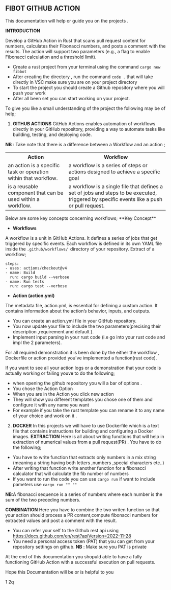 ## FIBOT GITHUB ACTION
This documentation will help or guide you on the projects .


**INTRODUCTION**

Develop a GitHub Action in Rust that scans pull request content for numbers, calculates their Fibonacci numbers, and posts a comment with the results. The action will support two parameters (e.g., a flag to enable Fibonacci calculation and a threshold limit).

- Create a rust project from your terminal using the command ``cargo new fibbot``
- After creating the directory , run the command ``code .`` that will take directly in VSC make sure you are on your project directory
- To start the project you should create a Github repository where you will push your work
- After all been set you can start working on your project.

To give you like a small understanding of the project the following may be of help;

1. **GITHUB ACTIONS**
GitHub Actions enables automation of workflows directly in your GitHub repository, providing a way to automate tasks like building, testing, and deploying code.

**NB** : Take note that there is a difference between a Workflow and an action ;

<table>
<tr><th>Action</th><th>Workflow</th></tr>
<tr><td>an action is a specific task or operation within that workflow.</td><td>a workflow is a series of steps or actions designed to achieve a specific goal</td></tr>
<tr><td> is a reusable component that can be used within a workflow.</td><td>a workflow is a single file that defines a set of jobs and steps to be executed, triggered by specific events like a push or pull request. </td></tr>
<table>
Below are some key concepts concerning workflows;
**Key Concept**

- **Workflows**

A workflow is a unit in GitHub Actions. It defines a series of jobs that get triggered by specific events. Each workflow is defined in its own YAML file inside the ``.github/workflows/ ``directory of your repository.
Extract of a workflow;
  

    steps:
    - uses: actions/checkout@v4
    - name: Build
      run: cargo build --verbose
    - name: Run tests
      run: cargo test --verbose

 - **Action (action.yml)**

The metadata file, action.yml, is essential for defining a custom action. It contains information about the action’s behavior, inputs, and outputs.

- You can create an action.yml file in your GitHub repository.
- You now update your file to include the two parameters(precising their description ,requirement and default ).
- Implement input parsing in your rust code (i.e go into your rust code and impl the 2 parameters).
       
For all required demonstration it is been done by the either the workflow , Dockerfile or action provided you've implemented a function(rust code).

If you want to see all your action logs or a demonstration that your code is actually working or failing youve to do the following;

- when opening the github repository you will a bar of options .
- You chose the Action Option 
- When you are in the Action you click new action 
- They will show you different templates you chose one of them and configure it with any name you want
- For example if you take the rust template you can rename it to any name of your choice and work on it .
2. **DOCKER**
In this projects we will have to use Dockerfile which is a text file that contains instructions for building and configuring a Docker images.
**EXTRACTION**
Here is all about writing functions that will help in extraction of numerical values from a pull request(PR) .
You have to do the following;

- You have to write function that extracts only numbers in a mix string (meaning a string having both letters ,numbers ,special characters etc..)
- After writing that function
write another function for a fibonacci calculator that will calculate the fib number of numbers 
- If you want to run the code you can use ``cargo run`` if want to include pameters use ``cargo run "" ""``

**NB**:A fibonacci sequence is a series of numbers where each number is the sum of the two preceding numbers.

**COMBINATION**
Here you have to combine the two writen function so that your action should process a PR content,compute fibonacci numbers for extracted values and post a comment with the result.

- You can refer your self to the Github rest api using https://docs.github.com/en/rest?apiVersion=2022-11-28
- You need a personal access token (PAT) that you can get from your repository settings on github.
**NB** : Make sure you PAT is private 

At the end of this documentation you shopuld able to have a fully functioning GitHub Action with a successful execution on pull requests.





Hope this Documentation will be or is helpful to you




1 2q










































































































































































































































































































































































































































































































































































































































































































































































































































































































































































































































































































































































































































































































































































































































































































































































































































































































































































































































































































































































































































































































































































































































































































